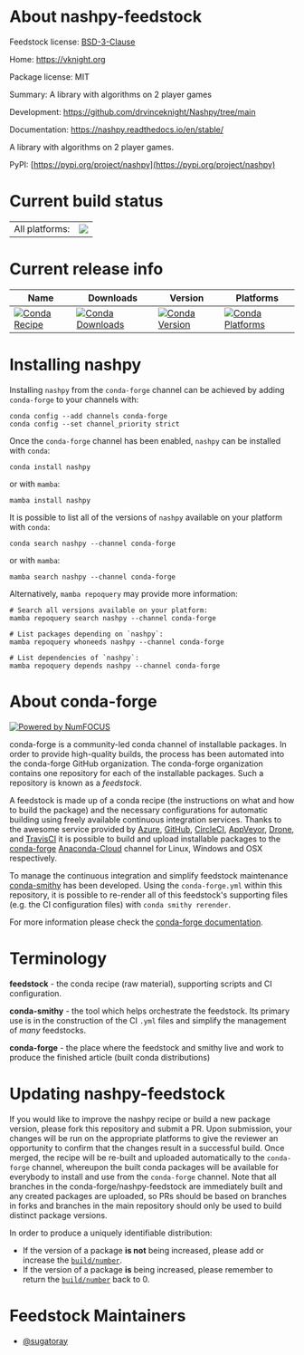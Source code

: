 About nashpy-feedstock
======================

Feedstock license: [BSD-3-Clause](https://github.com/conda-forge/nashpy-feedstock/blob/main/LICENSE.txt)

Home: https://vknight.org

Package license: MIT

Summary: A library with algorithms on 2 player games

Development: https://github.com/drvinceknight/Nashpy/tree/main

Documentation: https://nashpy.readthedocs.io/en/stable/

A library with algorithms on 2 player games.

PyPI: [https://pypi.org/project/nashpy](https://pypi.org/project/nashpy)


Current build status
====================


<table><tr><td>All platforms:</td>
    <td>
      <a href="https://dev.azure.com/conda-forge/feedstock-builds/_build/latest?definitionId=16564&branchName=main">
        <img src="https://dev.azure.com/conda-forge/feedstock-builds/_apis/build/status/nashpy-feedstock?branchName=main">
      </a>
    </td>
  </tr>
</table>

Current release info
====================

| Name | Downloads | Version | Platforms |
| --- | --- | --- | --- |
| [![Conda Recipe](https://img.shields.io/badge/recipe-nashpy-green.svg)](https://anaconda.org/conda-forge/nashpy) | [![Conda Downloads](https://img.shields.io/conda/dn/conda-forge/nashpy.svg)](https://anaconda.org/conda-forge/nashpy) | [![Conda Version](https://img.shields.io/conda/vn/conda-forge/nashpy.svg)](https://anaconda.org/conda-forge/nashpy) | [![Conda Platforms](https://img.shields.io/conda/pn/conda-forge/nashpy.svg)](https://anaconda.org/conda-forge/nashpy) |

Installing nashpy
=================

Installing `nashpy` from the `conda-forge` channel can be achieved by adding `conda-forge` to your channels with:

```
conda config --add channels conda-forge
conda config --set channel_priority strict
```

Once the `conda-forge` channel has been enabled, `nashpy` can be installed with `conda`:

```
conda install nashpy
```

or with `mamba`:

```
mamba install nashpy
```

It is possible to list all of the versions of `nashpy` available on your platform with `conda`:

```
conda search nashpy --channel conda-forge
```

or with `mamba`:

```
mamba search nashpy --channel conda-forge
```

Alternatively, `mamba repoquery` may provide more information:

```
# Search all versions available on your platform:
mamba repoquery search nashpy --channel conda-forge

# List packages depending on `nashpy`:
mamba repoquery whoneeds nashpy --channel conda-forge

# List dependencies of `nashpy`:
mamba repoquery depends nashpy --channel conda-forge
```


About conda-forge
=================

[![Powered by
NumFOCUS](https://img.shields.io/badge/powered%20by-NumFOCUS-orange.svg?style=flat&colorA=E1523D&colorB=007D8A)](https://numfocus.org)

conda-forge is a community-led conda channel of installable packages.
In order to provide high-quality builds, the process has been automated into the
conda-forge GitHub organization. The conda-forge organization contains one repository
for each of the installable packages. Such a repository is known as a *feedstock*.

A feedstock is made up of a conda recipe (the instructions on what and how to build
the package) and the necessary configurations for automatic building using freely
available continuous integration services. Thanks to the awesome service provided by
[Azure](https://azure.microsoft.com/en-us/services/devops/), [GitHub](https://github.com/),
[CircleCI](https://circleci.com/), [AppVeyor](https://www.appveyor.com/),
[Drone](https://cloud.drone.io/welcome), and [TravisCI](https://travis-ci.com/)
it is possible to build and upload installable packages to the
[conda-forge](https://anaconda.org/conda-forge) [Anaconda-Cloud](https://anaconda.org/)
channel for Linux, Windows and OSX respectively.

To manage the continuous integration and simplify feedstock maintenance
[conda-smithy](https://github.com/conda-forge/conda-smithy) has been developed.
Using the ``conda-forge.yml`` within this repository, it is possible to re-render all of
this feedstock's supporting files (e.g. the CI configuration files) with ``conda smithy rerender``.

For more information please check the [conda-forge documentation](https://conda-forge.org/docs/).

Terminology
===========

**feedstock** - the conda recipe (raw material), supporting scripts and CI configuration.

**conda-smithy** - the tool which helps orchestrate the feedstock.
                   Its primary use is in the construction of the CI ``.yml`` files
                   and simplify the management of *many* feedstocks.

**conda-forge** - the place where the feedstock and smithy live and work to
                  produce the finished article (built conda distributions)


Updating nashpy-feedstock
=========================

If you would like to improve the nashpy recipe or build a new
package version, please fork this repository and submit a PR. Upon submission,
your changes will be run on the appropriate platforms to give the reviewer an
opportunity to confirm that the changes result in a successful build. Once
merged, the recipe will be re-built and uploaded automatically to the
`conda-forge` channel, whereupon the built conda packages will be available for
everybody to install and use from the `conda-forge` channel.
Note that all branches in the conda-forge/nashpy-feedstock are
immediately built and any created packages are uploaded, so PRs should be based
on branches in forks and branches in the main repository should only be used to
build distinct package versions.

In order to produce a uniquely identifiable distribution:
 * If the version of a package **is not** being increased, please add or increase
   the [``build/number``](https://docs.conda.io/projects/conda-build/en/latest/resources/define-metadata.html#build-number-and-string).
 * If the version of a package **is** being increased, please remember to return
   the [``build/number``](https://docs.conda.io/projects/conda-build/en/latest/resources/define-metadata.html#build-number-and-string)
   back to 0.

Feedstock Maintainers
=====================

* [@sugatoray](https://github.com/sugatoray/)

